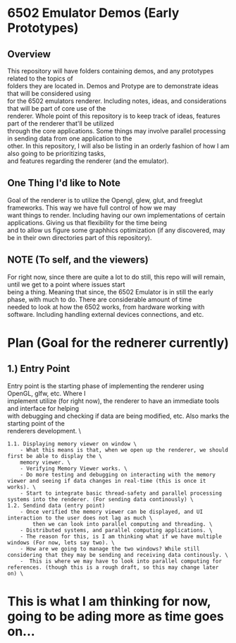 # 6502 Emulator Demos (Early Prototypes)


## Overview
This repository will have folders containing demos, and any prototypes related to the topics of \
folders they are located in. Demos and Protype are to demonstrate ideas that will be considered using \
for the 6502 emulators renderer. Including notes, ideas, and considerations that will be part of core use of the \
renderer. Whole point of this repository is to keep track of ideas, features part of the renderer that'll be utilized \
through the core applications. Some things may involve parallel processing in sending data from one application to the \
other. In this repository, I will also be listing in an orderly fashion of how I am also going to be prioritizing tasks, \
and features regarding the renderer (and the emulator).

## One Thing I'd like to Note
Goal of the renderer is to utilize the Opengl, glew, glut, and freeglut frameworks. This way we have full control of how we may \
want things to render. Including having our own implementations of certain applications. Giving us that flexibility for the time being \
and to allow us figure some graphhics optimization (if any discovered, may be in their own directories part of this repository).

## NOTE (To self, and the viewers)
For right now, since there are quite a lot to do still, this repo will will remain, until we get to a point where issues start \
being a thing. Meaning that since, the 6502 Emulator is in still the early phase, with much to do. There are considerable amount of time \
needed to look at how the 6502 works, from hardware working with software. Including handling external devices connections, and etc.





# Plan  (Goal for the rednerer currently)

## 1.) Entry Point
Entry point is the starting phase of implementing the renderer using OpenGL, glfw, etc. Where I \
implement utilize (for right now), the renderer to have an immediate tools and interface for helping \
with debugging and checking if data are being modified, etc. Also marks the starting point of the \
renderers development. \

    1.1. Displaying memory viewer on window \
        - What this means is that, when we open up the renderer, we should first be able to display the \
        memory viewer. \
        - Verifying Memory Viewer works. \
        - Do more testing and debugging on interacting with the memory viewer and seeing if data changes in real-time (this is once it works). \
        - Start to integrate basic thread-safety and parallel processing systems into the renderer. (For sending data continously) \
    1.2. Sendind data (entry point)
        - Once verified the memory viewer can be displayed, and UI interaction to the user does not lag as much \
            then we can look into parallel computing and threading. \
        - Distributed systems, and parallel computing applications. \
        - The reason for this, is I am thinking what if we have multiple windows (For now, lets say two). \
        - How are we going to manage the two windows? While still considering that they may be sending and receiving data continously. \
        -  This is where we may have to look into parallel computing for references. (though this is a rough draft, so this may change later on) \


# This is what I am thinking for now, going to be ading more as time goes on...
